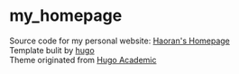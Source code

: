 # my_homepage
Source code for my personal website: [Haoran's Homepage](https://www.cs.mcgill.ca/~hdu10/) </br>
Template bulit by [hugo](https://gohugo.io/) </br>
Theme originated from [Hugo Academic](https://themes.gohugo.io/academic/)
